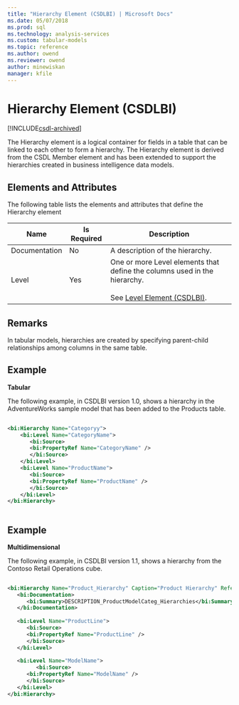 ```yaml
---
title: "Hierarchy Element (CSDLBI) | Microsoft Docs"
ms.date: 05/07/2018
ms.prod: sql
ms.technology: analysis-services
ms.custom: tabular-models
ms.topic: reference
ms.author: owend
ms.reviewer: owend
author: minewiskan
manager: kfile
---
```

# Hierarchy Element (CSDLBI)

[!INCLUDE[csdl-archived](../includes/csdl-archived.md)]

  The Hierarchy element is a logical container for fields in a table that can be linked to each other to form a hierarchy. The Hierarchy element is derived from the CSDL Member element and has been extended to support the hierarchies created in business intelligence data models.  
  
## Elements and Attributes  
 The following table lists the elements and attributes that define the Hierarchy element  
  
|Name|Is Required|Description|  
|----------|-----------------|-----------------|  
|Documentation|No|A description of the hierarchy.|  
|Level|Yes|One or more Level elements that define the columns used in the hierarchy.<br /><br /> See [Level Element &#40;CSDLBI&#41;](level-element-csdlbi.md).|  
  
## Remarks  
 In tabular models, hierarchies are created by specifying parent-child relationships among columns in the same table.  
  
## Example  
 **Tabular**  
  
 The following example, in CSDLBI version 1.0, shows a hierarchy in the AdventureWorks sample model that has been added to the Products table.  
  
```xml   
  
<bi:Hierarchy Name="Categoryy">  
    <bi:Level Name="CategoryName">  
       <bi:Source>  
       <bi:PropertyRef Name="CategoryName" />  
       </bi:Source>  
    </bi:Level>  
    <bi:Level Name="ProductName">  
       <bi:Source>  
       <bi:PropertyRef Name="ProductName" />  
       </bi:Source>  
    </bi:Level>  
</bi:Hierarchy>  
  
```  
  
## Example  
 **Multidimensional**  
  
 The following example, in CSDLBI version 1.1, shows a hierarchy from the Contoso Retail Operations cube.  
  
```xml   
  
<bi:Hierarchy Name="Product_Hierarchy" Caption="Product Hierarchy" ReferenceName="Product Hierarchy">  
   <bi:Documentation>  
      <bi:Summary>DESCRIPTION_ProductModelCateg_Hierarchies</bi:Summary>  
   </bi:Documentation>  
  
   <bi:Level Name="ProductLine">  
      <bi:Source>  
      <bi:PropertyRef Name="ProductLine" />  
      </bi:Source>  
   </bi:Level>  
  
   <bi:Level Name="ModelName">  
         <bi:Source>  
      <bi:PropertyRef Name="ModelName" />  
      </bi:Source>  
   </bi:Level>  
</bi:Hierarchy>  
  
```